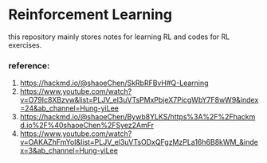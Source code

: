 # Reinforcement Learning  
this repository mainly stores notes for learning RL and codes for RL exercises.  

### reference:  
1. https://hackmd.io/@shaoeChen/SkRbRFBvH#Q-Learning  
2. https://www.youtube.com/watch?v=O79Ic8XBzvw&list=PLJV_el3uVTsPMxPbjeX7PicgWbY7F8wW9&index=24&ab_channel=Hung-yiLee  
3. https://hackmd.io/@shaoeChen/Bywb8YLKS/https%3A%2F%2Fhackmd.io%2F%40shaoeChen%2FSyez2AmFr  
4. https://www.youtube.com/watch?v=OAKAZhFmYoI&list=PLJV_el3uVTsODxQFgzMzPLa16h6B8kWM_&index=3&ab_channel=Hung-yiLee
